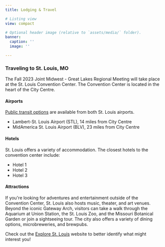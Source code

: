 ```yaml
---
title: Lodging & Travel

# Listing view
view: compact

# Optional header image (relative to `assets/media/` folder).
banner:
  caption: ''
  image: ''

---
```

### Traveling to St. Louis, MO

The Fall 2023 Joint Midwest - Great Lakes Regional Meeting will take place at the St. Louis Convention Center. The Convention Center is located in the heart of the City Centre.

#### Airports
[Public transit options](https://www.tripindicator.com/which-st-louis-airport-is-best-to-fly-or-closest-to-rome-city-centre.html) are available from both St. Louis airports.
* Lambert-St. Louis Airport (STL), 14 miles from City Centre
* MidAmerica St. Louis Airport (BLV), 23 miles from City Centre

#### Hotels
St. Louis offers a variety of accommodation. The closest hotels to the convention center include: 
* Hotel 1
* Hotel 2
* Hotel 3

#### Attractions
If you're looking for adventures and entertainment outside of the Convention Center, St. Louis also hosts music, theater, and art venues. Beyond the iconic Gateway Arch, visitors can take a walk through the Aquarium at Union Station, the St. Louis Zoo, and the Missouri Botanical Garden or join a sightseeing tour. The city also offers a variety of dining options, microbreweries, and brewpubs. 

Check out the [Explore St. Louis](https://explorestlouis.com/) website to better identify what might interest you!
